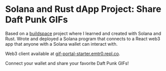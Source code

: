 # Solana and Rust dApp Project: Share Daft Punk GIFs

Based on a [buildspace](https://buildspace.so/) project where I learned and created with Solana and Rust. Wrote and deployed a Solana program that connects to a React web3 app that anyone with a Solana wallet can interact with.

Web3 client available at [gif-portal-starter.emtr0.repl.co](https://gif-portal-starter.emtr0.repl.co/).

Connect your wallet and share your favorite Daft Punk GIFs!
